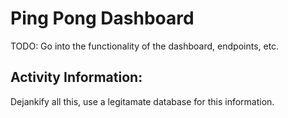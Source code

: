 # Ping Pong Dashboard
TODO: Go into the functionality of the dashboard, endpoints, etc.

## Activity Information:
Dejankify all this, use a legitamate database for this information.